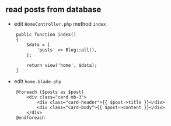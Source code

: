 ## read posts from database
- edit `HomeController.php` method `index`

```
    public function index()
    {
        $data = [
            'posts' => Blog::all(),
        ];

        return view('home', $data);
    }
```

- edit `home.blade.php`
```
    @foreach ($posts as $post)
        <div class="card mb-3">
            <div class="card-header">{{ $post->title }}</div>
            <div class="card-body">{{ $post->content }}</div>
        </div>
    @endforeach
```


